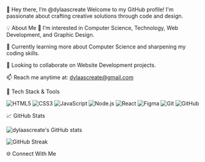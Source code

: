 👋 Hey there, I’m @dylaascreate
Welcome to my GitHub profile! I'm passionate about crafting creative solutions through code and design.

💡 About Me
🧠 I’m interested in Computer Science, Technology, Web Development, and Graphic Design.

🌱 Currently learning more about Computer Science and sharpening my coding skills.

🤝 Looking to collaborate on Website Development projects.

📫 Reach me anytime at: dylaascreate@gmail.com

🧰 Tech Stack & Tools
<p align="left"> <img src="https://img.shields.io/badge/HTML5-E34F26?style=for-the-badge&logo=html5&logoColor=white" alt="HTML5"/> <img src="https://img.shields.io/badge/CSS3-1572B6?style=for-the-badge&logo=css3&logoColor=white" alt="CSS3"/> <img src="https://img.shields.io/badge/JavaScript-F7DF1E?style=for-the-badge&logo=javascript&logoColor=black" alt="JavaScript"/> <img src="https://img.shields.io/badge/Node.js-339933?style=for-the-badge&logo=nodedotjs&logoColor=white" alt="Node.js"/> <img src="https://img.shields.io/badge/React-20232A?style=for-the-badge&logo=react&logoColor=61DAFB" alt="React"/> <img src="https://img.shields.io/badge/Figma-F24E1E?style=for-the-badge&logo=figma&logoColor=white" alt="Figma"/> <img src="https://img.shields.io/badge/Git-F05032?style=for-the-badge&logo=git&logoColor=white" alt="Git"/> <img src="https://img.shields.io/badge/GitHub-181717?style=for-the-badge&logo=github&logoColor=white" alt="GitHub"/> </p>
📈 GitHub Stats
<p align="left"> <img src="https://github-readme-stats.vercel.app/api?username=dylaascreate&show_icons=true&theme=radical" alt="dylaascreate's GitHub stats" /> </p> <p align="left"> <img src="https://github-readme-streak-stats.herokuapp.com/?user=dylaascreate&theme=radical" alt="GitHub Streak" /> </p>
🌐 Connect With Me
